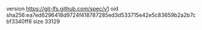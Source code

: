 version https://git-lfs.github.com/spec/v1
oid sha256:ea7ed6296418d9724f418787285ed3d533715e42e5c83659b2a2b7cbf3340ff8
size 33129
